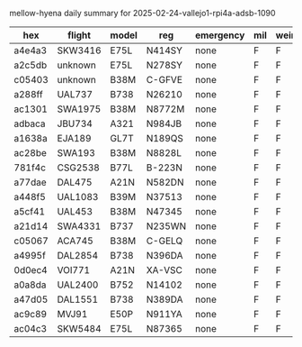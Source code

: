 mellow-hyena daily summary for 2025-02-24-vallejo1-rpi4a-adsb-1090

|hex|flight|model|reg|emergency|mil|weirdo|
|--|--|--|--|--|--|--|
|a4e4a3|SKW3416|E75L|N414SY|none|F|F|
|a2c5db|unknown|E75L|N278SY|none|F|F|
|c05403|unknown|B38M|C-GFVE|none|F|F|
|a288ff|UAL737|B738|N26210|none|F|F|
|ac1301|SWA1975|B38M|N8772M|none|F|F|
|adbaca|JBU734|A321|N984JB|none|F|F|
|a1638a|EJA189|GL7T|N189QS|none|F|F|
|ac28be|SWA193|B38M|N8828L|none|F|F|
|781f4c|CSG2538|B77L|B-223N|none|F|F|
|a77dae|DAL475|A21N|N582DN|none|F|F|
|a448f5|UAL1083|B39M|N37513|none|F|F|
|a5cf41|UAL453|B38M|N47345|none|F|F|
|a21d14|SWA4331|B737|N235WN|none|F|F|
|c05067|ACA745|B38M|C-GELQ|none|F|F|
|a4995f|DAL2854|B738|N396DA|none|F|F|
|0d0ec4|VOI771|A21N|XA-VSC|none|F|F|
|a0a8da|UAL2400|B752|N14102|none|F|F|
|a47d05|DAL1551|B738|N389DA|none|F|F|
|ac9c89|MVJ91|E50P|N911YA|none|F|F|
|ac04c3|SKW5484|E75L|N87365|none|F|F|
